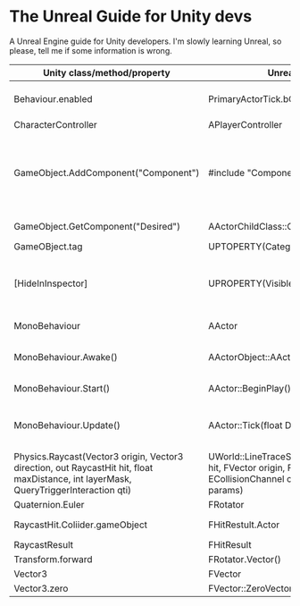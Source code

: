 # The Unreal Guide for Unity devs

A Unreal Engine guide for Unity developers. I'm slowly learning Unreal, so please, tell me if some information is wrong.

| Unity class/method/property | Unreal equivalent | Description | Differences |
--- | --- | --- | ---
| Behaviour.enabled | PrimaryActorTick.bCanEverTick | If true, the object can call Update/Tick every frame | |
| CharacterController | APlayerController | |
| GameObject.AddComponent("Component") | #include "ComponentGroup/Component.h" | Adds a component class to the object/actor. | In C++, ComponentGroup is similar to "using ComponentGroup" and then calling the Component class (or rather ComponentGroup.Component) in C#. |
| GameObject.GetComponent("Desired") | AActorChildClass::GetDesiredComponent() | Returns the desired component | |
| GameOBject.tag | UPTOPERTY(Category = "tagName") | |
| [HideInInspector] | UPROPERTY(VisibleAnywhere) | While opposites, both serve as annotations for hiding/showing properties in the inspector/editor | |
| MonoBehaviour | AActor | Both represent an object | The AActor object has a UCLASS() annotation. |
| MonoBehaviour.Awake() | AActorObject::AActorObject() | Used to initialize properties before Play | While Awake is commonly used in Unity, Unreal uses constructors. |
| MonoBehaviour.Start() | AActor::BeginPlay() | Called when Play happens | |
| MonoBehaviour.Update() | AActor::Tick(float DeltaTime) | Called every frame on the MonoBehaviour/Actor object | |
| Physics.Raycast(Vector3 origin, Vector3 direction, out RaycastHit hit, float maxDistance, int layerMask, QueryTriggerInteraction qti) | UWorld::LineTraceSingleByChannel(FHitResult hit, FVector origin, FVector end, ECollisionChannel ch, ECollisionQueryParams params) | |
| Quaternion.Euler | FRotator | |
| RaycastHit.Coliider.gameObject | FHitRestult.Actor | The object/actor that was hit. |
| RaycastResult | FHitResult | |
| Transform.forward | FRotator.Vector() | |
| Vector3 | FVector | |
| Vector3.zero| FVector::ZeroVector | |
